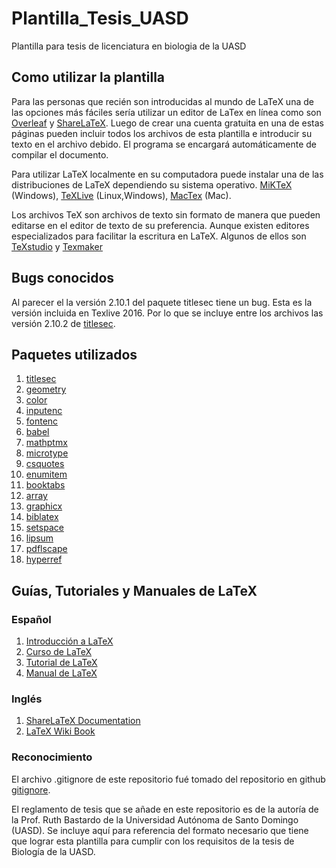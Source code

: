 # Plantilla_Tesis_UASD
Plantilla para tesis de licenciatura en biologia de la UASD

## Como utilizar la plantilla

Para las personas que recién son introducidas al mundo de LaTeX una de las opciones más fáciles sería utilizar un editor de LaTex en línea como son [Overleaf](https://www.overleaf.com/) y [ShareLaTeX](https://www.sharelatex.com/).
Luego de crear una cuenta gratuita en una de estas páginas pueden incluir todos los archivos de esta plantilla e introducir su texto en el archivo debido.
El programa se encargará automáticamente de compilar el documento.

Para utilizar LaTeX localmente en su computadora puede instalar una de las distribuciones de LaTeX dependiendo su sistema operativo.
[MiKTeX](https://miktex.org/) (Windows), [TeXLive](https://www.tug.org/texlive/) (Linux,Windows), [MacTex](https://www.tug.org/mactex/) (Mac).

Los archivos TeX son archivos de texto sin formato de manera que pueden editarse en el editor de texto de su preferencia.
Aunque existen editores especializados para facilitar la escritura en LaTeX.
Algunos de ellos son [TeXstudio](http://www.texstudio.org/) y [Texmaker](http://www.xm1math.net/texmaker/)

## Bugs conocidos
Al parecer el la versión 2.10.1 del paquete titlesec tiene un bug.
Esta es la versión incluida en Texlive 2016.
Por lo que se incluye entre los archivos las versión 2.10.2 de [titlesec](https://www.ctan.org/pkg/titlesec).

## Paquetes utilizados

1. [titlesec](https://www.ctan.org/pkg/titlesec)
2. [geometry](https://www.ctan.org/pkg/geometry)
3. [color](https://www.ctan.org/pkg/color)
4. [inputenc](https://www.ctan.org/pkg/inputenc)
5. [fontenc](https://www.ctan.org/pkg/fontenc)
6. [babel](https://www.ctan.org/pkg/babel)
7. [mathptmx](https://www.ctan.org/pkg/mathptmx)
8. [microtype](https://www.ctan.org/pkg/microtype)
9. [csquotes](https://www.ctan.org/pkg/csquotes)
10. [enumitem](https://www.ctan.org/pkg/enumitem)
11. [booktabs](https://www.ctan.org/pkg/booktabs)
12. [array](https://www.ctan.org/pkg/array)
13. [graphicx](https://www.ctan.org/pkg/graphicx)
14. [biblatex](https://www.ctan.org/pkg/biblatex)
15. [setspace](https://www.ctan.org/pkg/setspace)
16. [lipsum](https://www.ctan.org/pkg/lipsum)
17. [pdflscape](https://www.ctan.org/pkg/pdflscape)
18. [hyperref](https://www.ctan.org/pkg/hyperref)

## Guías, Tutoriales y Manuales de LaTeX

### Español
1. [Introducción a LaTeX](http://pcmap.unizar.es/~pilar/latex.pdf)
2. [Curso de LaTeX](http://matematicas.uclm.es/earanda/wp-content/uploads/downloads/2013/10/latex.pdf)
3. [Tutorial de LaTeX](http://www2.dis.ulpgc.es/~lalvarez/teaching/pi/latex/TutorialLatex.pdf)
4. [Manual de LaTeX](https://es.wikibooks.org/wiki/Manual_de_LaTeX)
### Inglés
1. [ShareLaTeX Documentation](https://www.sharelatex.com/learn)
2. [LaTeX Wiki Book](https://en.wikibooks.org/wiki/LaTeX)

### Reconocimiento
El archivo .gitignore de este repositorio fué tomado del repositorio en github [gitignore](https://github.com/github/gitignore).

El reglamento de tesis que se añade en este repositorio es de la autoría de la Prof. Ruth Bastardo de la Universidad Autónoma de Santo Domingo (UASD).
Se incluye aquí para referencia del formato necesario que tiene que lograr esta plantilla para cumplir con los requisitos de la tesis de Biología de la UASD.
